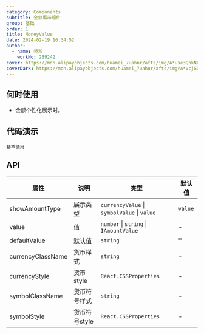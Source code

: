 ```yaml
---
category: Components
subtitle: 金额展示组件
group: 基础
order: 1
title: MoneyValue
date: 2024-02-19 16:34:52
author: 
  - name: 喧和
    workNo: 289242
cover: https://mdn.alipayobjects.com/huamei_7uahnr/afts/img/A*uae3QbkNCm8AAAAAAAAAAAAADrJ8AQ/original
coverDark: https://mdn.alipayobjects.com/huamei_7uahnr/afts/img/A*VcjGQLSrYdcAAAAAAAAAAAAADrJ8AQ/original
---
```


## 何时使用

- 金额个性化展示时。

## 代码演示

<code src="./demo/simple.tsx">基本使用</code>

## API

| 属性 | 说明 | 类型 | 默认值 |
| --- | --- | --- | --- |
| showAmountType | 展示类型 | `currencyValue` \| `symbolValue` \| `value` | `value` |
| value | 值 | `number` \| `string` \| `IAmountValue` | - |
| defaultValue | 默认值 | `string` | '' |
| currencyClassName | 货币样式 | `string` | - |
| currencyStyle | 货币style | `React.CSSProperties` | - |
| symbolClassName | 货币符号样式 | `string` | - |
| symbolStyle | 货币符号style | `React.CSSProperties` | - |

